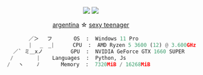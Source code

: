 <p align="center">
  <a href="https://suicides.tech/"><img src="https://rule34.xxx/counter/1.gif"></a>
  <a href="https://suicides.tech/"><img src="https://rule34.xxx/counter/5.gif"></a>
</p>

<p align="center">
  <a href="https://suicides.tech/"><span>argentina</span></a> ☆
  <a href="https://suicides.tech/"><span>sexy teenager</span>
</p>


```python
               ／＞　 フ       OS  :  Windows 11 Pro
               | 　_　_|      CPU  :  AMD Ryzen 5 3600 (12) @ 3.600GHz
          ／` ミ＿xノ         GPU  :  NVIDIA GeForce GTX 1660 SUPER
         /　　　　 |    Languages  :  Python, Js
        /　 ヽ　　 ﾉ       Memory  :  7320MiB / 16268MiB
```

